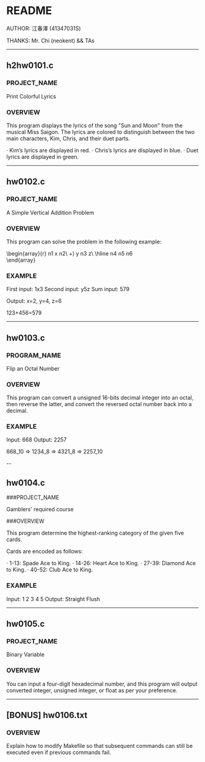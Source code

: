 # README

AUTHOR: 江春澤 (41347031S)  

THANKS: Mr. Chi (neokent) && TAs  

---
## h2hw0101.c

### PROJECT_NAME

Print Colorful Lyrics


### OVERVIEW

This program displays the lyrics of the song "Sun and Moon" from the musical Miss Saigon. The lyrics are colored to distinguish between the two main characters, Kim, Chris, and their duet parts.

· Kim’s lyrics are displayed in red.
· Chris’s lyrics are displayed in blue.
· Duet lyrics are displayed in green.

---
## hw0102.c

### PROJECT_NAME

A Simple Vertical Addition Problem


### OVERVIEW

This program can solve the problem in the following example:

\begin{array}{r}
   n1  x n2\\
+) y n3  z\\
\hline
   n4 n5 n6
\
\end{array}

### EXAMPLE

First input: 1x3
Second input: y5z
Sum input: 579

Output: x=2, y=4, z=6

123+456=579

---
## hw0103.c

### PROGRAM_NAME

Flip an Octal Number


### OVERVIEW

This program can convert a unsigned 16-bits decimal integer into an octal, then reverse the latter, and convert the reversed octal number back into a decimal.


### EXAMPLE

Input: 668
Output: 2257

668_10 => 1234_8 => 4321_8 => 2257_10

--
## hw0104.c

###PROJECT_NAME

Gamblers' required course


###OVERVIEW

This program determine the highest-ranking category of the given five cards.

Cards are encoded as follows:

· 1-13: Spade Ace to King.
· 14-26: Heart Ace to King.
· 27-39: Diamond Ace to King.
· 40-52: Club Ace to King.


### EXAMPLE

Input: 1 2 3 4 5
Output: Straight Flush

---
## hw0105.c

### PROJECT_NAME

Binary Variable


### OVERVIEW

You can input a four-digit hexadecimal number, and this program will output converted integer, unsigned integer, or float as per your preference.

---
## [BONUS] hw0106.txt

### OVERVIEW

Explain how to modify Makefile so that subsequent commands can still be executed even if previous commands fail.

